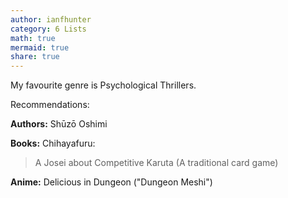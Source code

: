 ```yaml
---
author: ianfhunter
category: 6 Lists
math: true
mermaid: true
share: true
---
```


My favourite genre is Psychological Thrillers.

Recommendations:

**Authors:**
Shūzō Oshimi

**Books:**
Chihayafuru:
> A Josei about Competitive Karuta (A traditional card game)

**Anime:**
Delicious in Dungeon ("Dungeon Meshi")